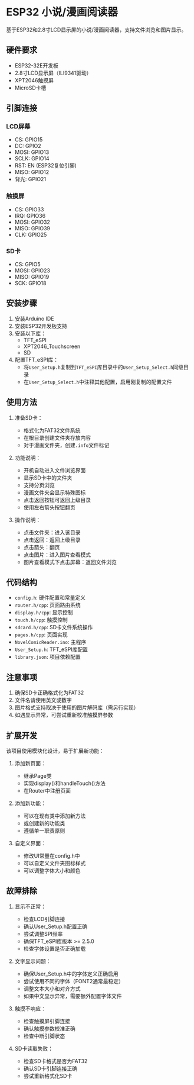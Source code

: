 # ESP32 小说/漫画阅读器

基于ESP32和2.8寸LCD显示屏的小说/漫画阅读器，支持文件浏览和图片显示。

## 硬件要求

- ESP32-32E开发板
- 2.8寸LCD显示屏（ILI9341驱动）
- XPT2046触摸屏
- MicroSD卡槽

## 引脚连接

### LCD屏幕
- CS: GPIO15
- DC: GPIO2
- MOSI: GPIO13
- SCLK: GPIO14
- RST: EN (ESP32复位引脚)
- MISO: GPIO12
- 背光: GPIO21

### 触摸屏
- CS: GPIO33
- IRQ: GPIO36
- MOSI: GPIO32
- MISO: GPIO39
- CLK: GPIO25

### SD卡
- CS: GPIO5
- MOSI: GPIO23
- MISO: GPIO19
- SCK: GPIO18

## 安装步骤

1. 安装Arduino IDE
2. 安装ESP32开发板支持
3. 安装以下库：
   - TFT_eSPI
   - XPT2046_Touchscreen
   - SD
4. 配置TFT_eSPI库：
   - 将`User_Setup.h`复制到`TFT_eSPI`库目录中的`User_Setup_Select.h`同级目录
   - 在`User_Setup_Select.h`中注释其他配置，启用刚复制的配置文件

## 使用方法

1. 准备SD卡：
   - 格式化为FAT32文件系统
   - 在根目录创建文件夹存放内容
   - 对于漫画文件夹，创建`.info`文件标记

2. 功能说明：
   - 开机自动进入文件浏览界面
   - 显示SD卡中的文件夹
   - 支持分页浏览
   - 漫画文件夹会显示特殊图标
   - 点击返回按钮可返回上级目录
   - 使用左右箭头按钮翻页

3. 操作说明：
   - 点击文件夹：进入该目录
   - 点击返回：返回上级目录
   - 点击箭头：翻页
   - 点击图片：进入图片查看模式
   - 图片查看模式下点击屏幕：返回文件浏览

## 代码结构

- `config.h`: 硬件配置和常量定义
- `router.h/cpp`: 页面路由系统
- `display.h/cpp`: 显示控制
- `touch.h/cpp`: 触摸控制
- `sdcard.h/cpp`: SD卡文件系统操作
- `pages.h/cpp`: 页面实现
- `NovelComicReader.ino`: 主程序
- `User_Setup.h`: TFT_eSPI库配置
- `library.json`: 项目依赖配置

## 注意事项

1. 确保SD卡正确格式化为FAT32
2. 文件名请使用英文或数字
3. 图片格式支持取决于使用的图片解码库（需另行实现）
4. 如遇显示异常，可尝试重新校准触摸屏参数

## 扩展开发

该项目使用模块化设计，易于扩展新功能：

1. 添加新页面：
   - 继承Page类
   - 实现display()和handleTouch()方法
   - 在Router中注册页面

2. 添加新功能：
   - 可以在现有类中添加新方法
   - 或创建新的功能类
   - 遵循单一职责原则

3. 自定义界面：
   - 修改UI常量在config.h中
   - 可以自定义文件夹图标样式
   - 可以调整字体大小和颜色

## 故障排除

1. 显示不正常：
   - 检查LCD引脚连接
   - 确认User_Setup.h配置正确
   - 尝试调整SPI频率
   - 确保TFT_eSPI库版本 >= 2.5.0
   - 检查字体设置是否正确加载

2. 文字显示问题：
   - 确保User_Setup.h中的字体定义正确启用
   - 尝试使用不同的字体（FONT2通常最稳定）
   - 调整文本大小和对齐方式
   - 如果中文显示异常，需要额外配置字体文件

2. 触摸不响应：
   - 检查触摸屏引脚连接
   - 确认触摸参数校准正确
   - 检查中断引脚状态

3. SD卡读取失败：
   - 检查SD卡格式是否为FAT32
   - 确认SD卡引脚连接正确
   - 尝试重新格式化SD卡
